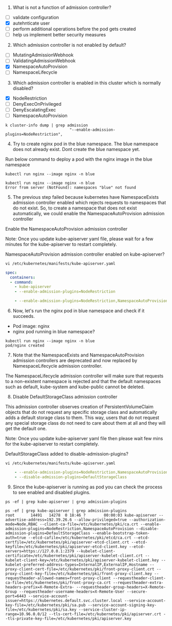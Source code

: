 1. What is not a function of admission controller?
- [ ] validate configuration
- [x] autehnticate user
- [ ] perform additional operations before the pod gets created
- [ ] help us implement better security measures

2. Which admission controller is not enabled by default?
- [ ] MutatingAdmissionWebhook
- [ ] ValidatingAdmissionWebhook
- [x] NamespaceAutoProvision
- [ ] NamespaceLifecycle

3. Which admission controller is enabled in this cluster which is normally disabled?
- [x] NodeRestriction
- [ ] DenyExecOnPrivileged
- [ ] DenyEscalatingExec
- [ ] NamespaceAutoProvision

```shell
k cluster-info dump | grep admission
                            "--enable-admission-plugins=NodeRestriction",
```

4. Try to create nginx pod in the blue namespace. The blue namespace does not already exist. Dont create the blue namespace yet.

Run below command to deploy a pod with the nginx image in the blue namespace

```shell
kubectl run nginx --image nginx -n blue
```

```shell
kubectl run nginx --image nginx -n blue
Error from server (NotFound): namespaces "blue" not found
```

5. The previous step failed because kubernetes have NamespaceExists admission controller enabled which rejects requests to namespaces that do not exist. So, to create a namespace that does not exist automatically, we could enable the NamespaceAutoProvision admission controller

Enable the NamespaceAutoProvision admission controller

Note: Once you update kube-apiserver yaml file, please wait for a few minutes for the kube-apiserver to restart completely.

NamespaceAutoProvision admission controller enabled on kube-apiserver?

```shell
vi /etc/kubernetes/manifests/kube-apiserver.yaml
```

```yaml
spec:
  containers:
  - command:
    - kube-apiserver
    - --enable-admission-plugins=NodeRestriction

    - --enable-admission-plugins=NodeRestriction,NamespaceAutoProvision
```

6. Now, let's run the nginx pod in blue namespace and check if it succeeds.
- Pod image: nginx
- nginx pod running in blue namespace?

```shell
kubectl run nginx --image nginx -n blue
pod/nginx created
```

7. Note that the NamespaceExists and NamespaceAutoProvision admission controllers are deprecated and now replaced by NamespaceLifecycle admission controller.

The NamespaceLifecycle admission controller will make sure that requests
to a non-existent namespace is rejected and that the default namespaces such as
default, kube-system and kube-public cannot be deleted.

8. Disable DefaultStorageClass admission controller

This admission controller observes creation of PersistentVolumeClaim objects that do not request any specific storage class and automatically adds a default storage class to them. This way, users that do not request any special storage class do not need to care about them at all and they will get the default one.

Note: Once you update kube-apiserver yaml file then please wait few mins for the kube-apiserver to restart completely.


DefaultStorageClass added to disable-admission-plugins?

```shell
vi /etc/kubernetes/manifests/kube-apiserver.yaml 
```

```yaml
    - --enable-admission-plugins=NodeRestriction,NamespaceAutoProvision
    - --disable-admission-plugins=DefaultStorageClass
```

9. Since the kube-apiserver is running as pod you can check the process to see enabled and disabled plugins.

```shell
ps -ef | grep kube-apiserver | grep admission-plugins
```

```shell
ps -ef | grep kube-apiserver | grep admission-plugins
root       14491   14278  0 18:46 ?        00:00:03 kube-apiserver --advertise-address=192.39.26.6 --allow-privileged=true --authorization-mode=Node,RBAC --client-ca-file=/etc/kubernetes/pki/ca.crt --enable-admission-plugins=NodeRestriction,NamespaceAutoProvision --disable-admission-plugins=DefaultStorageClass --enable-bootstrap-token-auth=true --etcd-cafile=/etc/kubernetes/pki/etcd/ca.crt --etcd-certfile=/etc/kubernetes/pki/apiserver-etcd-client.crt --etcd-keyfile=/etc/kubernetes/pki/apiserver-etcd-client.key --etcd-servers=https://127.0.0.1:2379 --kubelet-client-certificate=/etc/kubernetes/pki/apiserver-kubelet-client.crt --kubelet-client-key=/etc/kubernetes/pki/apiserver-kubelet-client.key --kubelet-preferred-address-types=InternalIP,ExternalIP,Hostname --proxy-client-cert-file=/etc/kubernetes/pki/front-proxy-client.crt --proxy-client-key-file=/etc/kubernetes/pki/front-proxy-client.key --requestheader-allowed-names=front-proxy-client --requestheader-client-ca-file=/etc/kubernetes/pki/front-proxy-ca.crt --requestheader-extra-headers-prefix=X-Remote-Extra- --requestheader-group-headers=X-Remote-Group --requestheader-username-headers=X-Remote-User --secure-port=6443 --service-account-issuer=https://kubernetes.default.svc.cluster.local --service-account-key-file=/etc/kubernetes/pki/sa.pub --service-account-signing-key-file=/etc/kubernetes/pki/sa.key --service-cluster-ip-range=10.96.0.0/12 --tls-cert-file=/etc/kubernetes/pki/apiserver.crt --tls-private-key-file=/etc/kubernetes/pki/apiserver.key
```
